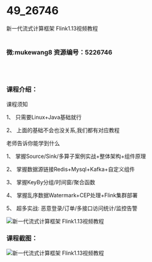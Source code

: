 # 49_26746
新一代流式计算框架 Flink1.13视频教程
<br/></br>
<h3>微:mukewang8 资源编号：5226746</h3>
<br/></br>
<h3>课程介绍：</h3>
<p>课程须知</p>
<p>1、 只需要Linux+Java基础就行</p>
<p>2、 上面的基础不会也没关系,我们都有对应教程</p>
<p>老师告诉你能学到什么</p>
<p>1、 掌握Source/Sink/多算子案例实战+整体架构+组件原理</p>
<p>2、 掌握数据源链接Redis+Mysql+Kafka+自定义组件</p>
<p>3、 掌握KeyBy分组/时间窗/聚合函数</p>
<p>4、 掌握乱序数据Watermark+CEP处理+Flink集群部署</p>
<p>5、 超多实战: 恶意登录/订单/多接口访问统计/监控告警</p>
<p><img src="https://www.ko996.com/wp-content/uploads/img/2022/09/1-141-300x184.png" alt="新一代流式计算框架 Flink1.13视频教程"></p>
<div class="info-desc">
<h3>课程截图：</h3>
<p><img src="https://www.ko996.com/wp-content/uploads/img/2022/09/2-152.png" alt="新一代流式计算框架 Flink1.13视频教程"></p>


			
</div>
